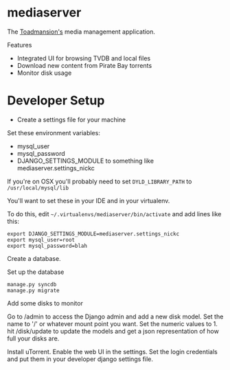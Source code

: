 mediaserver
===========

The [Toadmansion's](http://toadmansion.com) media management application.

Features

* Integrated UI for browsing TVDB and local files
* Download new content from Pirate Bay torrents
* Monitor disk usage

# Developer Setup

* Create a settings file for your machine

Set these environment variables:

* mysql_user
* mysql_password
* DJANGO_SETTINGS_MODULE to something like mediaserver.settings_nickc

If you're on OSX you'll probably need to set `DYLD_LIBRARY_PATH` to `/usr/local/mysql/lib`

You'll want to set these in your IDE and in your virtualenv.

To do this, edit `~/.virtualenvs/mediaserver/bin/activate` and add lines like this:

    export DJANGO_SETTINGS_MODULE=mediaserver.settings_nickc
    export mysql_user=root
    export mysql_password=blah

Create a database.

Set up the database

    manage.py syncdb
    manage.py migrate

Add some disks to monitor

Go to /admin to access the Django admin and add a new disk model.
Set the name to '/' or whatever mount point you want. Set the numeric values to 1.
hit /disk/update to update the models and get a json representation of how full your disks are.

Install uTorrent. Enable the web UI in the settings. Set the login credentials and put them in
your developer django settings file.